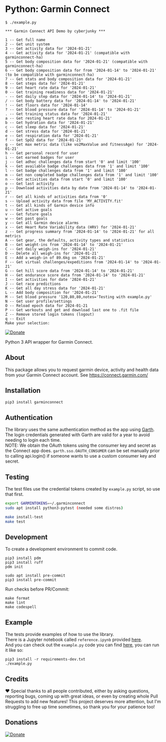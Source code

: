 # Python: Garmin Connect

```
$ ./example.py

*** Garmin Connect API Demo by cyberjunky ***

1 -- Get full name
2 -- Get unit system
3 -- Get activity data for '2024-01-21'
4 -- Get activity data for '2024-01-21' (compatible with garminconnect-ha)
5 -- Get body composition data for '2024-01-21' (compatible with garminconnect-ha)
6 -- Get body composition data for from '2024-01-14' to '2024-01-21' (to be compatible with garminconnect-ha)
7 -- Get stats and body composition data for '2024-01-21'
8 -- Get steps data for '2024-01-21'
9 -- Get heart rate data for '2024-01-21'
0 -- Get training readiness data for '2024-01-21'
- -- Get daily step data for '2024-01-14' to '2024-01-21'
/ -- Get body battery data for '2024-01-14' to '2024-01-21'
! -- Get floors data for '2024-01-14'
? -- Get blood pressure data for '2024-01-14' to '2024-01-21'
. -- Get training status data for '2024-01-21'
a -- Get resting heart rate data for 2024-01-21'
b -- Get hydration data for '2024-01-21'
c -- Get sleep data for '2024-01-21'
d -- Get stress data for '2024-01-21'
e -- Get respiration data for '2024-01-21'
f -- Get SpO2 data for '2024-01-21'
g -- Get max metric data (like vo2MaxValue and fitnessAge) for '2024-01-21'
h -- Get personal record for user
i -- Get earned badges for user
j -- Get adhoc challenges data from start '0' and limit '100'
k -- Get available badge challenges data from '1' and limit '100'
l -- Get badge challenges data from '1' and limit '100'
m -- Get non completed badge challenges data from '1' and limit '100'
n -- Get activities data from start '0' and limit '100'
o -- Get last activity
p -- Download activities data by date from '2024-01-14' to '2024-01-21'
r -- Get all kinds of activities data from '0'
s -- Upload activity data from file 'MY_ACTIVITY.fit'
t -- Get all kinds of Garmin device info
u -- Get active goals
v -- Get future goals
w -- Get past goals
y -- Get all Garmin device alarms
x -- Get Heart Rate Variability data (HRV) for '2024-01-21'
z -- Get progress summary from '2024-01-14' to '2024-01-21' for all metrics
A -- Get gear, the defaults, activity types and statistics
B -- Get weight-ins from '2024-01-14' to '2024-01-21'
C -- Get daily weigh-ins for '2024-01-21'
D -- Delete all weigh-ins for '2024-01-21'
E -- Add a weigh-in of 89.6kg on '2024-01-21'
F -- Get virtual challenges/expeditions from '2024-01-14' to '2024-01-21'
G -- Get hill score data from '2024-01-14' to '2024-01-21'
H -- Get endurance score data from '2024-01-14' to '2024-01-21'
I -- Get activities for date '2024-01-21'
J -- Get race predictions
K -- Get all day stress data for '2024-01-21'
L -- Add body composition for '2024-01-21'
M -- Set blood pressure '120,80,80,notes='Testing with example.py'
N -- Get user profile/settings
O -- Reload epoch data for 2024-01-21
P -- Get workouts and get and download last one to .fit file
Z -- Remove stored login tokens (logout)
q -- Exit
Make your selection:
```

[![Donate](https://img.shields.io/badge/Donate-PayPal-green.svg)](https://www.paypal.me/cyberjunkynl/)

Python 3 API wrapper for Garmin Connect.

## About

This package allows you to request garmin device, activity and health data from your Garmin Connect account.
See <https://connect.garmin.com/>

## Installation

```bash
pip3 install garminconnect
```

## Authentication

The library uses the same authentication method as the app using [Garth](https://github.com/matin/garth).
The login credentials generated with Garth are valid for a year to avoid needing to login each time.  
NOTE: We obtain the OAuth tokens using the consumer key and secret as the Connect app does.
`garth.sso.OAUTH_CONSUMER` can be set manually prior to calling api.login() if someone wants to use a custom consumer key and secret.

## Testing

The test files use the credential tokens created by `example.py` script, so use that first.

```bash
export GARMINTOKENS=~/.garminconnect
sudo apt install python3-pytest (needed some distros)

make install-test
make test
```

## Development

To create a development environment to commit code.

```
pip3 install pdm
pip3 install ruff
pdm init

sudo apt install pre-commit
pip3 install pre-commit
```
Run checks before PR/Commit:
```
make format
make lint
make codespell
```

## Example
The tests provide examples of how to use the library.  
There is a Jupyter notebook called `reference.ipynb` provided [here](https://github.com/cyberjunky/python-garminconnect/blob/master/reference.ipynb).  
And you can check out the `example.py` code you can find [here](https://raw.githubusercontent.com/cyberjunky/python-garminconnect/master/example.py), you can run it like so:  
```
pip3 install -r requirements-dev.txt
./example.py
```

## Credits

:heart: Special thanks to all people contributed, either by asking questions, reporting bugs, coming up with great ideas, or even by creating whole Pull Requests to add new features!
This project deserves more attention, but I'm struggling to free up time sometimes, so thank you for your patience too!

## Donations

[![Donate](https://img.shields.io/badge/Donate-PayPal-green.svg)](https://www.paypal.me/cyberjunkynl/)
